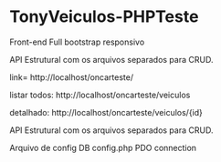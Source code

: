 # TonyVeiculos-PHPTeste
Front-end Full bootstrap responsivo

API Estrutural 
com os arquivos separados para CRUD.

link= http://localhost/oncarteste/

listar todos:
http://localhost/oncarteste/veiculos

detalhado:
http://localhost/oncarteste/veiculos/{id}

API Estrutural 
com os arquivos separados para CRUD.

Arquivo de config DB config.php PDO connection 



